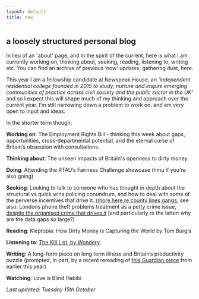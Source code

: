 ```yaml
---
layout: default
title: now
---
```



## a loosely structured personal blog
 
In lieu of an 'about' page, and in the spirit of the current, here is what I am currently working on, thinking about, seeking, reading, listening to, writing etc. You can find an archive of previous ‘now’ updates, gathering dust, here.

This year I am a fellowship candidate at Newspeak House, an *‘independent residential college founded in 2015 to study, nurture and inspire emerging communities of practice across civil society and the public sector in the UK’* and so I expect this will shape much of my thinking and approach over the current year. I’m still narrowing down a problem to work on, and am very open to input and ideas.

In the shorter term though: 

**Working on**: The Employment Rights Bill - thinking this week about gaps, opportunities, cross-departmental potential, and the eternal curse of Britain’s obsession with consultations.

**Thinking about**: The unseen impacts of Britain's openness to dirty money.

**Doing**: Attending the RTAU’s Fairness Challenge showcase (hmu if you’re also going)

**Seeking**: Looking to talk to someone who has thought in depth about the structural vs quick wins policing conundrum, and how to deal with some of the perverse incentives that drive it. ([more here re county lines gangs](https://www.tandfonline.com/doi/full/10.1080/10439463.2023.2223341); see also: Londons phone theft problems treatment as a petty crime issue, [despite the organised crime that drives it](https://www.ibtimes.co.uk/cybersecurity-expert-reveals-why-more-more-stolen-phones-london-are-ending-china-1726329) [and particularly re the latter: why are the data gaps so large?]

**Reading**: Kleptopia: How Dirty Money is Capturing the World by Tom Burgis

**Listening to**: [The Kill List, by Wondery](https://wondery.com/shows/kill-list/). 

**Writing**: A long-form piece on long term illness and Britain’s productivity puzzle (prompted, in part, by a recent rereading of [this Guardian piece](https://www.theguardian.com/society/2023/dec/24/500000-under-35s-out-of-work-long-term-illness-uk) from earlier this year)

**Watching**: Love is Blind Habibi

*Last updated: Tuesday 15th October*
